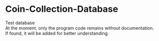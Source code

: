 # Coin-Collection-Database
Test database  
At the moment, only the program code remains without documentation.  
If found, it will be added for better understanding.
